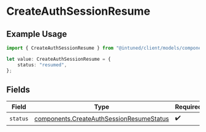 # CreateAuthSessionResume

## Example Usage

```typescript
import { CreateAuthSessionResume } from "@intuned/client/models/components";

let value: CreateAuthSessionResume = {
    status: "resumed",
};
```

## Fields

| Field                                                                                                | Type                                                                                                 | Required                                                                                             | Description                                                                                          |
| ---------------------------------------------------------------------------------------------------- | ---------------------------------------------------------------------------------------------------- | ---------------------------------------------------------------------------------------------------- | ---------------------------------------------------------------------------------------------------- |
| `status`                                                                                             | [components.CreateAuthSessionResumeStatus](../../models/components/createauthsessionresumestatus.md) | :heavy_check_mark:                                                                                   | N/A                                                                                                  |